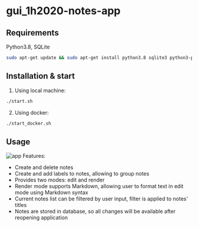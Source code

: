 # gui_1h2020-notes-app
##  Requirements
Python3.8, SQLite
```bash
sudo apt-get update && sudo apt-get install python3.8 sqlite3 python3-pyqt5 python3-pyqt5.qtwebengine
```  
## Installation & start  
1. Using local machine:  

```bash
./start.sh
```  
2. Using docker:  

```bash
./start_docker.sh
```  
## Usage
![app](https://user-images.githubusercontent.com/31539612/82809419-b9eeba00-9e94-11ea-8fd2-ae2a8e186e10.png)
Features:  
* Create and delete notes  
* Create and add labels to notes, allowing to group notes  
* Provides two modes: edit and render  
* Render mode supports Markdown, allowing user to format text in edit mode using Markdown syntax  
* Current notes list can be filtered by user input, filter is applied to notes' titles  
* Notes are stored in database, so all changes will be available after reopening application  

